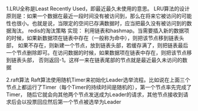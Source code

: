 1.LRU全称是Least Recently Used，即最近最久未使用的意思。 
   LRU算法的设计原则是：如果一个数据在最近一段时间没有被访问到，那么在将来它被访问的可能性也很小。也就是说，当限定的空间已存满数据时，应当把最久没有被访问到的数据淘汰。
   redis的淘汰策略
   实现：
    利用链表和hashmap。当需要插入新的数据项的时候，如果新数据项在链表中存在（一般称为命中），则把该节点移到链表头部，
    如果不存在，则新建一个节点，放到链表头部，若缓存满了，则把链表最后一个节点删除即可。在访问数据的时候，如果数据项在链表中存在，则把该节点移到链表头部，
    否则返回-1。这样一来在链表尾部的节点就是最近最久未访问的数据
         
2.raft算法
 Raft算法使用随机Timer来初始化Leader选举流程。比如说在上面三个节点上都运行了Timer（每个Timer的持续时间是随机的），第一个节点率先完成了Timer，
 随后它就会向其他两个节点发送成为Leader的请求，其他节点接收到请求后会以投票回应然后第一个节点被选举为Leader

